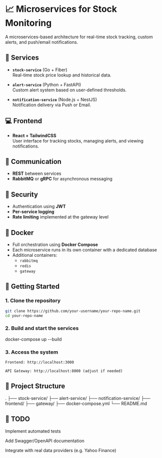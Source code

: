 # 📈 Microservices for Stock Monitoring

A microservices-based architecture for real-time stock tracking, custom alerts, and push/email notifications.

## 🧩 Services

- **`stock-service`** (Go + Fiber)  
  Real-time stock price lookup and historical data.

- **`alert-service`** (Python + FastAPI)  
  Custom alert system based on user-defined thresholds.

- **`notification-service`** (Node.js + NestJS)  
  Notification delivery via Push or Email.

## 💻 Frontend

- **React + TailwindCSS**  
  User interface for tracking stocks, managing alerts, and viewing notifications.

## 🔗 Communication

- **REST** between services  
- **RabbitMQ** or **gRPC** for asynchronous messaging

## 🔐 Security

- Authentication using **JWT**
- **Per-service logging**
- **Rate limiting** implemented at the gateway level

## 🐳 Docker

- Full orchestration using **Docker Compose**
- Each microservice runs in its own container with a dedicated database
- Additional containers:
  - `rabbitmq`
  - `redis`
  - `gateway`

## 🚀 Getting Started

### 1. Clone the repository

```bash
git clone https://github.com/your-username/your-repo-name.git
cd your-repo-name
```

### 2. Build and start the services

docker-compose up --build

### 3. Access the system

    Frontend: http://localhost:3000

    API Gateway: http://localhost:8000 (adjust if needed)

## 📁 Project Structure

.
├── stock-service/
├── alert-service/
├── notification-service/
├── frontend/
├── gateway/
├── docker-compose.yml
└── README.md

## 📌 TODO

Implement automated tests

Add Swagger/OpenAPI documentation

Integrate with real data providers (e.g. Yahoo Finance)
